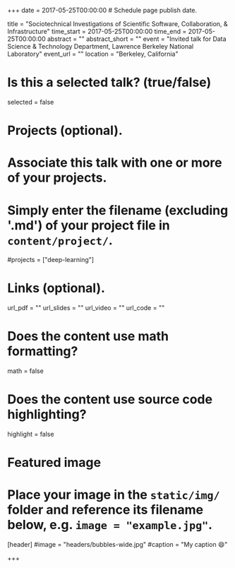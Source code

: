 +++
date = 2017-05-25T00:00:00  # Schedule page publish date.

title = "Sociotechnical Investigations of Scientific Software, Collaboration, & Infrastructure"
time_start = 2017-05-25T00:00:00
time_end = 2017-05-25T00:00:00
abstract = ""
abstract_short = ""
event = "Invited talk for Data Science & Technology Department, Lawrence Berkeley National Laboratory"
event_url = ""
location = "Berkeley, California"

# Is this a selected talk? (true/false)
selected = false

# Projects (optional).
#   Associate this talk with one or more of your projects.
#   Simply enter the filename (excluding '.md') of your project file in `content/project/`.
#projects = ["deep-learning"]

# Links (optional).
url_pdf = ""
url_slides = ""
url_video = ""
url_code = ""

# Does the content use math formatting?
math = false

# Does the content use source code highlighting?
highlight = false

# Featured image
# Place your image in the `static/img/` folder and reference its filename below, e.g. `image = "example.jpg"`.
[header]
#image = "headers/bubbles-wide.jpg"
#caption = "My caption :smile:"

+++
